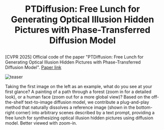 # <p align="center">PTDiffusion: Free Lunch for Generating Optical Illusion Hidden Pictures with Phase-Transferred Diffusion Model</p>
[CVPR 2025] Official code of the paper "PTDiffusion: Free Lunch for Generating Optical Illusion Hidden Pictures with Phase-Transferred Diffusion Model". [Paper link](https://arxiv.org/abs/2503.06186)

![](imgs/teaser.jpg "teaser")
<p class="text-justify">Taking the first image on the left as an example, what do you see at your first glance? A painting of a path through a forest (zoom
in for a detailed look), or a human face (zoom out for a more global view)? Based on the off-the-shelf text-to-image diffusion model,
we contribute a plug-and-play method that naturally dissolves a reference image (shown in the bottom-right corner) into arbitrary scenes
described by a text prompt, providing a free lunch for synthesizing optical illusion hidden pictures using diffusion model. Better viewed with zoom-in.</p>
